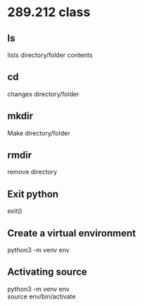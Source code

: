# 289.212 class

## ls
lists directory/folder contents

## cd
changes directory/folder

## mkdir

Make directory/folder

## rmdir
remove directory

## Exit python
exit()

## Create a virtual environment
python3 -m venv env

## Activating source
python3 -m venv env  
source env/bin/activate
